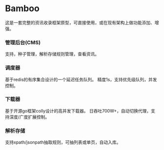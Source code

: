 # Bamboo
这是一套完整的资讯收录框架原型，可直接使用，或在现有架构上做功能添加、增强。


### 管理后台(CMS)
支持，种子管理，解析存储规则管理，查看资讯。

### 调度器
基于redis的有序集合设计的一个延迟任务队列。
精度1s，支持优先级队列，并发控制。

### 下载器
基于开源go框架colly设计的高并发下载器。
日吞吐700W+，自动切换代理，支持深度/广度扩展控制。


### 解析存储
支持xpath/jsonpath抽取规则，可抽列表或单页，自动入库。
